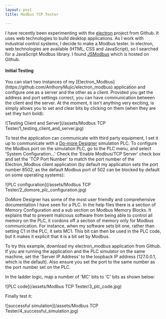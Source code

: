 ```yaml
---
layout: post
title: Modbus TCP Tester

---
```



I have recently been experimenting with the [electron](https://electron.atom.io/) project from Github. It uses web technologies to build desktop applications. As I work with industrial control systems, I decide to make a Modbus tester. In electron, web technologies are available (HTML, CSS and JavaScript), so I searched for a JavaScript Modbus library. I found [JSModbus](https://github.com/Cloud-Automation/node-modbus) which is hosted on Github.

<h4>Initial Testing</h4>
You can start two instances of my [Electron_Modbus](https://github.com/AnthonyMujic/electron_modbus) application and configure one as a server and the other as a client. Provided you get the address and port settings correct, you can have communication between the client and the server. At the moment, it isn't anything very exciting, is simply allows you to set and clear bits by clicking on them (when they are set they turn bold):

![Testing Client and Server](/assets/Modbus TCP Tester/1_testing_client_and_server.jpg)

To test the application can communicate with third party equipment, I set it up to communicate with a [Do-more Designer](http://support.automationdirect.com/products/domore.html) simulation PLC.
To configure the Modbus port on the simulation PLC, go to the PLC menu, and select 'System Configuration…' Check the 'Enable Modbus/TCP Server' check box and set the 'TCP Port Number' to match the port number of the Electron_Modbus client application (by default my application sets the port number 8502, as the default Modbus port of 502 can be blocked by default on some operating systems):

![PLC configuration](/assets/Modbus TCP Tester/2_domore_plc_configuration.jpg)

DoMore Designer has some of the most user friendly and comprehensive documentation I have seen for a PLC. In the help files there is a section of Memory Configuration and a sub section on Modbus Memory Blocks. It explains that to prevent malicious software from being able to control all memory on the PLC, it cordons off a section of memory only for Modbus communication. For instance, when my software sets bit one, rather than setting C1 in the PLC, it sets MC1. This bit can then be used in the PLC code, but it makes it explicit that it is a bit set by Modbus.

To try this example, download my electron_modbus application from Github. If you are running the application and the PLC simulator on the same machine, set the 'Server IP Address' to the loopback IP address (127.0.0.1, which is the default). Also ensure you set the port to the same number as the port number set on the PLC.

In the ladder logic, map a number of 'MC' bits to 'C' bits as shown below:

![PLC code](/assets/Modbus TCP Tester/3_plc_code.jpg)

Finally test it:

![successful simulation](/assets/Modbus TCP Tester/4_successful_simulation.jpg)
